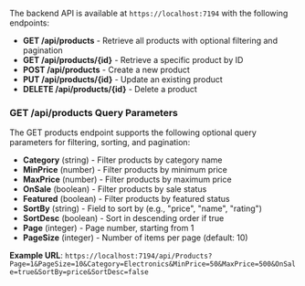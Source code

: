 The backend API is available at `https://localhost:7194` with the following endpoints:

- **GET /api/products** - Retrieve all products with optional filtering and pagination
- **GET /api/products/{id}** - Retrieve a specific product by ID
- **POST /api/products** - Create a new product
- **PUT /api/products/{id}** - Update an existing product
- **DELETE /api/products/{id}** - Delete a product

### GET /api/products Query Parameters

The GET products endpoint supports the following optional query parameters for filtering, sorting, and pagination:

- **Category** (string) - Filter products by category name
- **MinPrice** (number) - Filter products by minimum price
- **MaxPrice** (number) - Filter products by maximum price  
- **OnSale** (boolean) - Filter products by sale status
- **Featured** (boolean) - Filter products by featured status
- **SortBy** (string) - Field to sort by (e.g., "price", "name", "rating")
- **SortDesc** (boolean) - Sort in descending order if true
- **Page** (integer) - Page number, starting from 1
- **PageSize** (integer) - Number of items per page (default: 10)

**Example URL**: `https://localhost:7194/api/Products?Page=1&PageSize=10&Category=Electronics&MinPrice=50&MaxPrice=500&OnSale=true&SortBy=price&SortDesc=false`